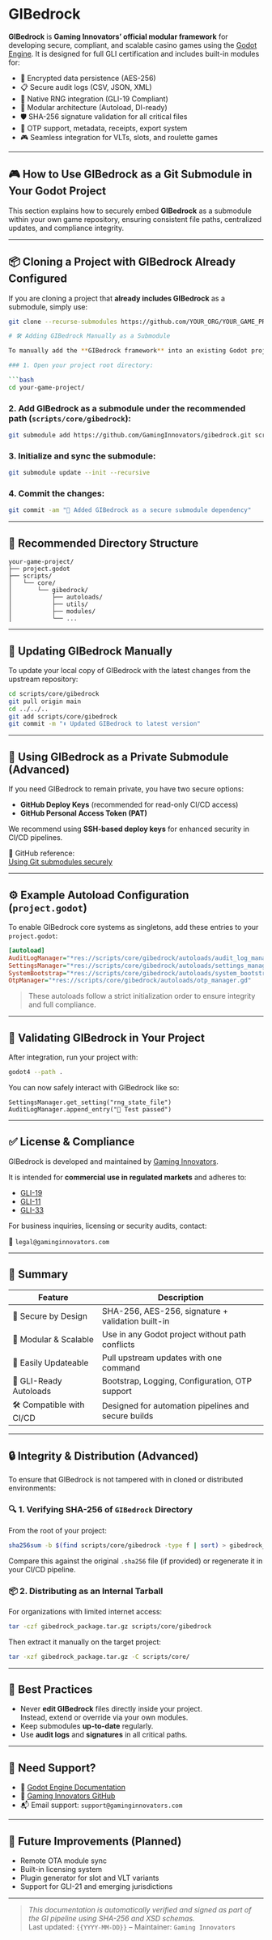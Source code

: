 # GIBedrock

**GIBedrock** is **Gaming Innovators’ official modular framework** for developing secure, compliant, and scalable casino games using the [Godot Engine](https://godotengine.org/). It is designed for full GLI certification and includes built-in modules for:

- 🔐 Encrypted data persistence (AES-256)
- 📋 Secure audit logs (CSV, JSON, XML)
- 🎰 Native RNG integration (GLI-19 Compliant)
- 🧩 Modular architecture (Autoload, DI-ready)
- 🛡️ SHA-256 signature validation for all critical files
- 🧾 OTP support, metadata, receipts, export system
- 🎮 Seamless integration for VLTs, slots, and roulette games

---

## 🎮 How to Use GIBedrock as a Git Submodule in Your Godot Project

This section explains how to securely embed **GIBedrock** as a submodule within your own game repository, ensuring consistent file paths, centralized updates, and compliance integrity.

---

## 📦 Cloning a Project with GIBedrock Already Configured

If you are cloning a project that **already includes GIBedrock** as a submodule, simply use:

```bash
git clone --recurse-submodules https://github.com/YOUR_ORG/YOUR_GAME_PROJECT.git

# 🛠️ Adding GIBedrock Manually as a Submodule

To manually add the **GIBedrock framework** into an existing Godot project, follow these steps:

### 1. Open your project root directory:

```bash
cd your-game-project/
```

### 2. Add GIBedrock as a submodule under the recommended path (`scripts/core/gibedrock`):

```bash
git submodule add https://github.com/GamingInnovators/gibedrock.git scripts/core/gibedrock
```

### 3. Initialize and sync the submodule:

```bash
git submodule update --init --recursive
```

### 4. Commit the changes:

```bash
git commit -am "🔗 Added GIBedrock as a secure submodule dependency"
```

---

## 🧱 Recommended Directory Structure

```
your-game-project/
├── project.godot
├── scripts/
│   └── core/
│       └── gibedrock/
│           ├── autoloads/
│           ├── utils/
│           ├── modules/
│           └── ...
```

---

## 🔄 Updating GIBedrock Manually

To update your local copy of GIBedrock with the latest changes from the upstream repository:

```bash
cd scripts/core/gibedrock
git pull origin main
cd ../../..
git add scripts/core/gibedrock
git commit -m "⬆️ Updated GIBedrock to latest version"
```

---

## 🔐 Using GIBedrock as a Private Submodule (Advanced)

If you need GIBedrock to remain private, you have two secure options:

- **GitHub Deploy Keys** (recommended for read-only CI/CD access)
- **GitHub Personal Access Token (PAT)**

We recommend using **SSH-based deploy keys** for enhanced security in CI/CD pipelines.

📖 GitHub reference:  
[Using Git submodules securely](https://docs.github.com/en/get-started/using-git/using-submodules-in-git#cloning-a-project-with-submodules)

---

## ⚙️ Example Autoload Configuration (`project.godot`)

To enable GIBedrock core systems as singletons, add these entries to your `project.godot`:

```ini
[autoload]
AuditLogManager="*res://scripts/core/gibedrock/autoloads/audit_log_manager.gd"
SettingsManager="*res://scripts/core/gibedrock/autoloads/settings_manager.gd"
SystemBootstrap="*res://scripts/core/gibedrock/autoloads/system_bootstrap_manager.gd"
OtpManager="*res://scripts/core/gibedrock/autoloads/otp_manager.gd"
```

> These autoloads follow a strict initialization order to ensure integrity and full compliance.

---

## 🧪 Validating GIBedrock in Your Project

After integration, run your project with:

```bash
godot4 --path .
```

You can now safely interact with GIBedrock like so:

```gdscript
SettingsManager.get_setting("rng_state_file")
AuditLogManager.append_entry("🎯 Test passed")
```

---

## ✅ License & Compliance

GIBedrock is developed and maintained by [Gaming Innovators](https://github.com/GamingInnovators).

It is intended for **commercial use in regulated markets** and adheres to:

- [GLI-19](https://gaminglabs.com/gli-standards)
- [GLI-11](https://gaminglabs.com/gli-standards)
- [GLI-33](https://gaminglabs.com/gli-standards)

For business inquiries, licensing or security audits, contact:

📧 `legal@gaminginnovators.com`

---

## 📎 Summary

| Feature                   | Description                                           |
|--------------------------|-------------------------------------------------------|
| 🔐 Secure by Design       | SHA-256, AES-256, signature + validation built-in     |
| 🧩 Modular & Scalable     | Use in any Godot project without path conflicts        |
| 🔁 Easily Updateable      | Pull upstream updates with one command                |
| 🔧 GLI-Ready Autoloads    | Bootstrap, Logging, Configuration, OTP support        |
| 🛠️ Compatible with CI/CD  | Designed for automation pipelines and secure builds    |

---

## 🔒 Integrity & Distribution (Advanced)

To ensure that GIBedrock is not tampered with in cloned or distributed environments:

### 🔍 1. Verifying SHA-256 of `GIBedrock` Directory

From the root of your project:

```bash
sha256sum -b $(find scripts/core/gibedrock -type f | sort) > gibedrock_checksum.sha256
```

Compare this against the original `.sha256` file (if provided) or regenerate it in your CI/CD pipeline.

### 📦 2. Distributing as an Internal Tarball

For organizations with limited internet access:

```bash
tar -czf gibedrock_package.tar.gz scripts/core/gibedrock
```

Then extract it manually on the target project:

```bash
tar -xzf gibedrock_package.tar.gz -C scripts/core/
```

---

## 📌 Best Practices

- Never **edit GIBedrock** files directly inside your project.  
  Instead, extend or override via your own modules.
- Keep submodules **up-to-date** regularly.
- Use **audit logs** and **signatures** in all critical paths.

---

## 🧰 Need Support?

- 📖 [Godot Engine Documentation](https://docs.godotengine.org/)
- 💼 [Gaming Innovators GitHub](https://github.com/GamingInnovators)
- 📬 Email support: `support@gaminginnovators.com`

---

## 🧠 Future Improvements (Planned)

- Remote OTA module sync
- Built-in licensing system
- Plugin generator for slot and VLT variants
- Support for GLI-21 and emerging jurisdictions

---

> _This documentation is automatically verified and signed as part of the GI pipeline using SHA-256 and XSD schemas._  
> Last updated: `{{YYYY-MM-DD}}` – Maintainer: `Gaming Innovators`

